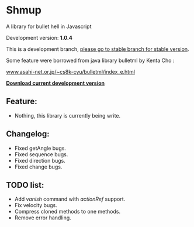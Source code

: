 # Shmup
A library for bullet hell in Javascript

Development version: **1.0.4**

This is a development branch, [please go to stable branch for stable version](https://github.com/Trung0246/Shmup/tree/stable).

Some feature were borrowed from java library bulletml by Kenta Cho :

www.asahi-net.or.jp/~cs8k-cyu/bulletml/index_e.html

[**Download current development version**](https://cdn.rawgit.com/Trung0246/Shmup/e9230391ff32d2c1662b7c32ee20f9b417063b10/Shmup.js)

## Feature:
* Nothing, this library is currently being write.

## Changelog:
* Fixed getAngle bugs.
* Fixed sequence bugs.
* Fixed direction bugs.
* Fixed change bugs.

## TODO list:
* Add *vanish* command with *actionRef* support.
* Fix velocity bugs.
* Compress cloned methods to one methods.
* Remove error handling.
